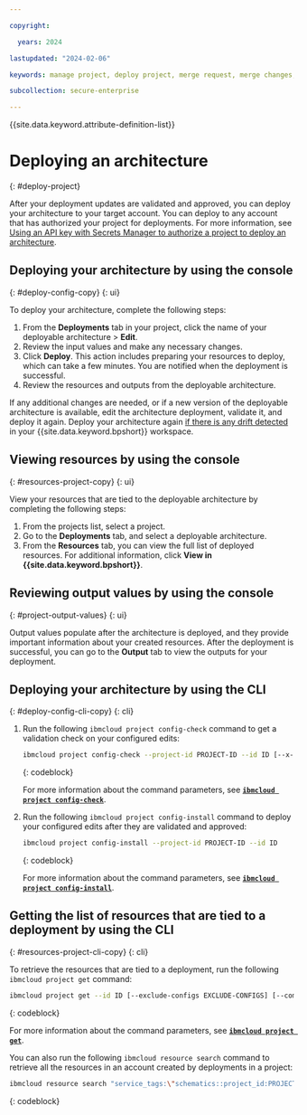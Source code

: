 ```yaml
---

copyright:

  years: 2024

lastupdated: "2024-02-06"

keywords: manage project, deploy project, merge request, merge changes, deploy configuration, deploy architecture

subcollection: secure-enterprise

---
```


{{site.data.keyword.attribute-definition-list}}


# Deploying an architecture
{: #deploy-project}

After your deployment updates are validated and approved, you can deploy your architecture to your target account. You can deploy to any account that has authorized your project for deployments. For more information, see [Using an API key with Secrets Manager to authorize a project to deploy an architecture](/docs/secure-enterprise?topic=secure-enterprise-authorize-project).

## Deploying your architecture by using the console
{: #deploy-config-copy}
{: ui}

To deploy your architecture, complete the following steps: 

1. From the **Deployments** tab in your project, click the name of your deployable architecture > **Edit**.
1. Review the input values and make any necessary changes.
1. Click **Deploy**. This action includes preparing your resources to deploy, which can take a few minutes. You are notified when the deployment is successful.
1. Review the resources and outputs from the deployable architecture.

If any additional changes are needed, or if a new version of the deployable architecture is available, edit the architecture deployment, validate it, and deploy it again. Deploy your architecture again [if there is any drift detected](/docs/schematics?topic=schematics-drift-note&interface=ui#drift-ui) in your {{site.data.keyword.bpshort}} workspace.

## Viewing resources by using the console
{: #resources-project-copy}
{: ui}

View your resources that are tied to the deployable architecture by completing the following steps:

1. From the projects list, select a project.
1. Go to the **Deployments** tab, and select a deployable architecture.
1. From the **Resources** tab, you can view the full list of deployed resources. For additional information, click **View in {{site.data.keyword.bpshort}}**.

## Reviewing output values by using the console
{: #project-output-values}
{: ui}

Output values populate after the architecture is deployed, and they provide important information about your created resources. After the deployment is successful, you can go to the **Output** tab to view the outputs for your deployment.

## Deploying your architecture by using the CLI
{: #deploy-config-cli-copy}
{: cli}

1. Run the following `ibmcloud project config-check` command to get a validation check on your configured edits:

   ```sh
   ibmcloud project config-check --project-id PROJECT-ID --id ID [--x-auth-refresh-token X-AUTH-REFRESH-TOKEN] [--version VERSION]
   ```
   {: codeblock}

   For more information about the command parameters, see [**`ibmcloud project config-check`**](/docs/cli?topic=cli-projects-cli#project-cli-config-check-command).

1. Run the following `ibmcloud project config-install` command to deploy your configured edits after they are validated and approved:

   ```sh
   ibmcloud project config-install --project-id PROJECT-ID --id ID
   ```
   {: codeblock}

   For more information about the command parameters, see [**`ibmcloud project config-install`**](/docs/secure-enterprise?topic=secure-enterprise-projects-cli#project-cli-config-install-command).

## Getting the list of resources that are tied to a deployment by using the CLI
{: #resources-project-cli-copy}
{: cli}

To retrieve the resources that are tied to a deployment, run the following `ibmcloud project get` command:

```sh
ibmcloud project get --id ID [--exclude-configs EXCLUDE-CONFIGS] [--complete COMPLETE]
```
{: codeblock}

For more information about the command parameters, see [**`ibmcloud project get`**](/docs/secure-enterprise?topic=secure-enterprise-projects-cli#project-cli-get-command).

You can also run the following `ibmcloud resource search` command to retrieve all the resources in an account created by deployments in a project:

```sh
ibmcloud resource search "service_tags:\"schematics::project_id:PROJECT_ID\""
```
{: codeblock}
